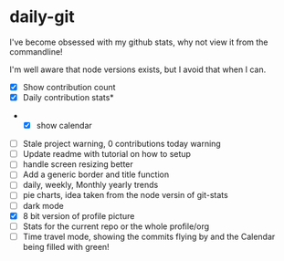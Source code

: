 # daily-git

I've become obsessed with my github stats, why not view it from the commandline!

I'm well aware that node versions exists, but I avoid that when I can.

- [x] Show contribution count
- [x] Daily contribution stats*
- *[x] show calendar
- [ ] Stale project warning, 0 contributions today warning
- [ ] Update readme with tutorial on how to setup
- [ ] handle screen resizing better
- [ ] Add a generic border and title function
- [ ] daily, weekly, Monthly yearly trends
- [ ] pie charts, idea taken from the node versin of git-stats
- [ ] dark mode
- [x] 8 bit version of profile picture
- [ ] Stats for the current repo or the whole profile/org
- [ ] Time travel mode, showing the commits flying by and the Calendar being filled with green!
